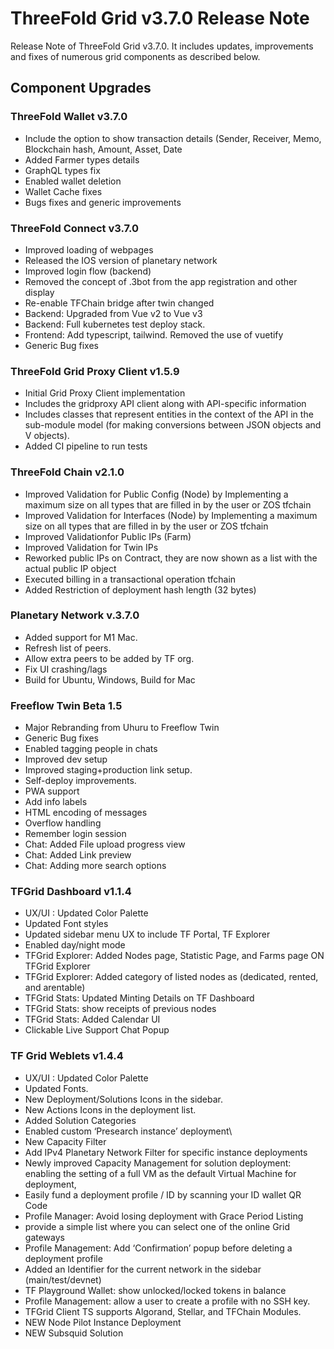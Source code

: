# ThreeFold Grid v3.7.0 Release Note

Release Note of ThreeFold Grid v3.7.0.
It includes updates, improvements and fixes of numerous grid components as described below.


## Component Upgrades

### ThreeFold Wallet v3.7.0
- Include the option to show transaction details (Sender, Receiver, Memo, Blockchain hash, Amount, Asset, Date
- Added Farmer types details
- GraphQL types fix
- Enabled wallet deletion 
- Wallet Cache fixes
- Bugs fixes and generic improvements

### ThreeFold Connect v3.7.0
- Improved loading of webpages
- Released the IOS version of planetary network
- Improved login flow (backend)
- Removed the concept of .3bot from the app registration and other display
- Re-enable TFChain bridge after twin changed
- Backend: Upgraded from  Vue v2 to Vue v3
- Backend: Full kubernetes test deploy stack.
- Frontend: Add typescript, tailwind. Removed the use of vuetify
- Generic Bug fixes


### ThreeFold Grid Proxy Client v1.5.9
- Initial Grid Proxy Client  implementation
- Includes the gridproxy API client along with API-specific information
- Includes classes that represent entities in the context of the API in the sub-module model (for making conversions between JSON objects and V objects).
- Added CI pipeline to run tests


### ThreeFold Chain v2.1.0
- Improved Validation for Public Config (Node) by Implementing a maximum size on all types that are filled in by the user or ZOS tfchain
- Improved Validation for Interfaces (Node) by Implementing a maximum size on all types that are filled in by the user or ZOS tfchain
- Improved Validationfor Public IPs (Farm)
- Improved Validation for Twin IPs
- Reworked public IPs on Contract, they are now shown as a list with the actual public IP object
- Executed billing in a transactional operation tfchain
- Added Restriction of deployment hash length (32 bytes)

### Planetary Network v.3.7.0
- Added support for M1 Mac.
- Refresh list of peers.
- Allow extra peers to be added by TF org.
- Fix UI crashing/lags
- Build for Ubuntu, Windows, Build for Mac

### Freeflow Twin Beta 1.5
- Major Rebranding from Uhuru to Freeflow Twin
- Generic Bug fixes
- Enabled tagging people in chats
- Improved dev setup
- Improved staging+production link setup.
- Self-deploy improvements.
- PWA support
- Add info labels
- HTML encoding of messages
- Overflow handling
- Remember login session
- Chat: Added File upload progress view
- Chat: Added Link preview
- Chat: Adding more search options

### TFGrid Dashboard v1.1.4 
- UX/UI : Updated Color Palette
- Updated Font styles
- Updated sidebar menu UX to include TF Portal, TF Explorer
- Enabled day/night mode 
- TFGrid Explorer: Added Nodes page, Statistic Page, and Farms page ON TFGrid Explorer
- TFGrid Explorer: Added category of listed nodes as (dedicated, rented, and arentable)
- TFGrid Stats: Updated Minting Details on TF Dashboard
- TFGrid Stats: show receipts of previous nodes
- TFGrid Stats: Added Calendar UI
- Clickable Live Support Chat Popup

### TF Grid Weblets  v1.4.4
- UX/UI : Updated Color Palette
- Updated Fonts.
- New Deployment/Solutions Icons in the sidebar.
- New Actions Icons in the deployment list.
- Added Solution Categories
- Enabled custom ‘Presearch instance’ deployment\
- New Capacity Filter 
- Add IPv4 Planetary Network Filter for specific instance deployments
- Newly improved Capacity Management for solution deployment: enabling the setting of a full VM as the default Virtual Machine for deployment, 
- Easily fund a deployment profile / ID by scanning your ID wallet QR Code
- Profile Manager: Avoid losing deployment with Grace Period Listing
- provide a simple list where you can select one of the online Grid gateways 
- Profile Management: Add ‘Confirmation’ popup before deleting a deployment profile
- Added an Identifier for the current network in the sidebar (main/test/devnet)
- TF Playground Wallet: show unlocked/locked tokens in balance
- Profile Management: allow a user to create a profile with no SSH key.
- TFGrid Client TS supports Algorand, Stellar, and TFChain Modules.
- NEW Node Pilot Instance Deployment
- NEW Subsquid Solution


